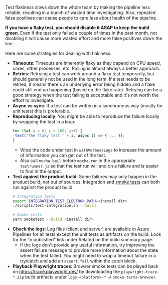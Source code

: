 Test flakiness slows down the whole team by making the pipeline less reliable, resulting in a bunch of wasted time investigating. Also, repeated false positives can cause people to care less about health of the pipeline.

**If you have a flaky test, you should disable it ASAP to keep the build green**. Even if the test only failed a couple of times in the past month, not disabling it will cause more wasted effort and more false positives down the line.

Here are some strategies for dealing with flakiness:

- **Timeouts**: Timeouts are inherently flaky as they depend on CPU speed, cores, other processes, etc. Polling is almost always a better approach.
- **Retries**: Retrying a test can work around a flaky test temporarily, but should generally not be used in the long term. If a test needs to be retried, it means there's an underlying error being hidden and a flake could still end up happening (based on the flake rate). Retrying can be a good strategy when the test failing is acceptable and it's not worth the effort to investigate.
- **Async vs sync**: If a test can be written in a synchronous way (mostly for unit tests) this is preferable.
- **Reproducing locally**: You might be able to reproduce the failure locally by wrapping the test in a loop:
   ```ts
   for (let i = 0; i < 100; i++) {
   	test('the flaky test ' + i, async () => { ... });
   }
   ```
  - Wrap the code under test in `withVerboseLogs` to increase the amount of information you can get out of the test.
  - Also call `mocha.bail` before `mocha.run` in the appropriate `testrunner.js` so that the test run will end on a failure and is easier to find in the output.
- **Test against the product build**: Some failures may only happen in the product build, not out of sources. Integration and [smoke tests](https://github.com/Microsoft/vscode/blob/main/test/smoke/README.md) can both run against the product build:
   ```sh
   # Integration tests
   export INTEGRATION_TEST_ELECTRON_PATH=<install dir>
   ./scripts/test-integration.sh --build

   # Smoke tests
   yarn smoketest --build <install dir>
   ```
- **Check the logs**: Log files (client and server) are available in Azure Pipelines for all tests except the unit tests as artifacts on the build. Look for the "n published" link under Related on the build summary page.
  - If the logs don't provide any useful information, try improving the assert failure message to provide more information about the state when the test failed. You might need to wrap a timeout failure in a try/catch and add an `assert.fail` within the catch block.
- **Playback Playwright traces**: Browser smoke tests can be played back on https://trace.playwright.dev/ by downloading the `playwright-trace-*.zip` build artifacts under `logs-<platform>-*` -> `smoke-tests-browser`.